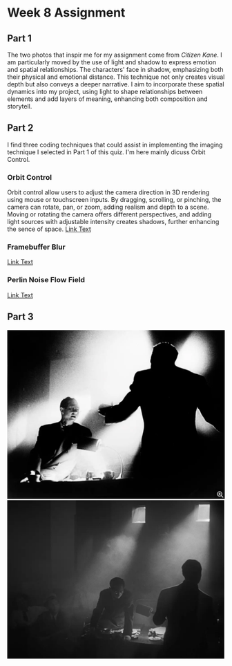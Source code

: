 # Week 8 Assignment
## Part 1
The two photos that inspir me  for my assignment come from *Citizen Kane*. I am particularly moved by the use of light and shadow to express emotion and spatial relationships. The characters' face in shadow, emphasizing both their physical and emotional distance. This technique not only creates visual depth but also conveys a deeper narrative. I aim to incorporate these spatial dynamics into my project, using light to shape relationships between elements and add layers of meaning, enhancing both composition and storytell.
## Part 2
I find three coding techniques that could assist in implementing the imaging technique I selected in Part 1 of this quiz. I'm here mainly dicuss Orbit Control.
### Orbit Control
Orbit control allow users to adjust the camera direction in 3D rendering using mouse or touchscreen inputs. By dragging, scrolling, or pinching, the camera can rotate, pan, or zoom, adding realism and depth to a scene. Moving or rotating the camera offers different perspectives, and adding light sources with adjustable intensity creates shadows, further enhancing the sence of space.
[Link Text](https://p5js.org/examples/3d-orbit-control/)
### Framebuffer Blur
[Link Text](https://p5js.org/examples/3d-framebuffer-blur/)
### Perlin Noise Flow Field
[Link Text](https://thecodingtrain.com/challenges/24-perlin-noise-flow-field)
## Part 3
![An image of the Citizen Kane](readmeImages/1afda3046639c6fcc6b7c82504d0154.png)
![An image of the Citizen Kane](readmeImages/e62866552e8bd25b7a5f608bdb06a14.png)